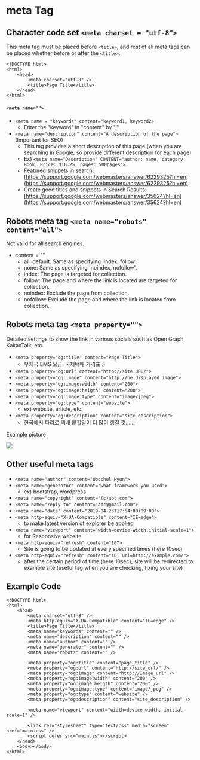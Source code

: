 # meta Tag

## Character code set `<meta charset = "utf-8">`

This meta tag must be placed before `<title>`, and rest of all meta tags can be placed whether before or after the `<title>`.   
   


```markup
<!DOCTYPE html>
<html>
    <head>
        <meta charset="utf-8" />
        <title>Page Title</title>
    </head>
</html>
```

#### `<meta name="">`

* `<meta name = "keywords" content="keyword1, keyword2>`
  * Enter the "keyword" in "content" by ",".
* `<meta name="description" content="A description of the page">` \(Important for SEO\)
  * This tag provides a short description of this page \(when you are searching in Google, so provide different description for each page\)
  * Ex\) `<meta name="Description" CONTENT="author: name, category: Book, Price: $10.25, pages: 500pages">`
  * Featured snippets in search: [https://support.google.com/webmasters/answer/6229325?hl=en](https://support.google.com/webmasters/answer/6229325?hl=en)
  * Create good titles and snippets in Search Results: [https://support.google.com/webmasters/answer/35624?hl=en](https://support.google.com/webmasters/answer/35624?hl=en)



## Robots meta tag `<meta name="robots" content="all">`

Not valid for all search engines.

* content = ""
  * all: default. Same as specifying 'index, follow'.
  * none: Same as specifying 'noindex, nofollow'.
  * index: The page is targeted for collection.
  * follow: The page and where the link is located are targeted for collection.
  * noindex: Exclude the page from collection.
  * nofollow: Exclude the page and where the link is located from collection.



## Robots meta tag `<meta property="">`

Detailed settings to show the link in various socials such as Open Graph, KakaoTalk, etc.

* `<meta property="og:title" content="Page Title">`
  * 우체국 EMS 요금, 국제택배 가격표 :\)
* `<meta property="og:url" content="http://site URL/">`
* `<meta property="og:image" content="http://be displayed image">`
* `<meta property="og:image:width" content="200">`
* `<meta property="og:image:heigth" content="200">`
* `<meta property="og:image:type" content="image/jpeg">`
* `<meta property="og:type" content="website">`
  * ex\) website, article, etc.
* `<meta property="og:description" content="site description">`
  * 한국에서 파리로 택배 붙힐일이 더 많이 생길 것……

Example picture

![](https://i.postimg.cc/NFFGq7J0/meta-property-og.png)



## Other useful meta tags

* `<meta name="author" content="Woochul Hyun">`
* `<meta name="generator" content="what framework you used">`
  * ex\) bootstrap, wordpress
* `<meta name="copyright" content="(c)abc.com">`
* `<meta name="reply-to" content="abc@gmail.com">`
* `<meta name="date" content="2019-04-23T17:54:00+09:00">`
* `<meta http-equiv="X-UA-Compatible" content="IE=edge">`
  * to make latest version of explorer be applied
* `<meta name="viewport" content="width=device-width,initial-scale=1">`
  * for Responsive website
* `<meta http-equiv="refresh" content="10”>`
  * Site is going to be updated at every specified times \(here 10sec\)
* `<meta http-equiv="refresh" content="10; url=http://example.com/">`
  * after the certain period of time \(here 10sec\), site will be redirected to example site \(useful tag when you are checking, fixing your site\)



## Example Code

```markup
<!DOCTYPE html>
<html>
    <head>
        <meta charset="utf-8" />
        <meta http-equiv="X-UA-Compatible" content="IE=edge" />
        <title>Page Title</title>
        <meta name="keywords" content="" />
        <meta name="description" content="" />
        <meta name="author" content="" />
        <meta name="generator" content="" />
        <meta name="robots" content="" />

        <meta property="og:title" content="page_title" />
        <meta property="og:url" content="http://site_url/" />
        <meta property="og:image" content="http://Image_url" />
        <meta property="og:image:width" content="200" />
        <meta property="og:image:heigth" content="200" />
        <meta property="og:image:type" content="image/jpeg" />
        <meta property="og:type" content="website" />
        <meta property="og:description" content="site_description" />

        <meta name="viewport" content="width=device-width, initial-scale=1" />

        <link rel="stylesheet" type="text/css" media="screen" href="main.css" />
        <script defer src="main.js"></script>
    </head>
    <body></body>
</html>
```

